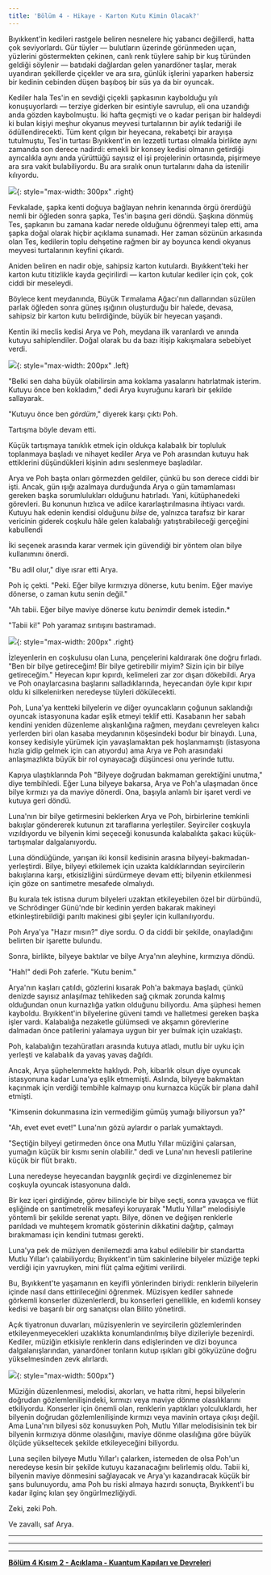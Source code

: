 ```yaml
---
title: 'Bölüm 4 - Hikaye - Karton Kutu Kimin Olacak?'
---
```




Bıyıkkent'in kedileri rastgele beliren nesnelere hiç yabancı değillerdi, hatta çok seviyorlardı. Gür tüyler — bulutların üzerinde görünmeden uçan, yüzlerini göstermekten çekinen, canlı renk tüylere sahip bir kuş türünden geldiği söylenir — batıdaki dağlardan gelen yanardöner taşlar, merak uyandıran şekillerde çiçekler ve ara sıra, günlük işlerini yaparken habersiz bir kedinin cebinden düşen başıboş bir süs ya da bir oyuncak.

Kediler hala Tes'in en sevdiği çiçekli şapkasının kaybolduğu yılı konuşuyorlardı — terziye giderken bir esintiyle savrulup, eli ona uzandığı anda gözden kaybolmuştu. İki hafta geçmişti ve o kadar perişan bir haldeydi ki bulan kişiyi meşhur okyanus meyvesi turtalarının bir aylık tedariği ile ödüllendirecekti. Tüm kent çılgın bir heyecana, rekabetçi bir arayışa tutulmuştu, Tes'in turtası Bıyıkkent'in en lezzetli turtası olmakla birlikte aynı zamanda son derece nadirdi: emekli bir konsey kedisi olmanın getirdiği ayrıcalıkla aynı anda yürüttüğü sayısız el işi projelerinin ortasında, pişirmeye ara sıra vakit bulabiliyordu. Bu ara sıralık onun turtalarını daha da istenilir kılıyordu.


![](/assets/imgs/Tes_Animation.gif){: style="max-width: 300px" .right} 

Fevkalade, şapka kenti doğuya bağlayan nehrin kenarında örgü örerdüğü nemli bir öğleden sonra şapka, Tes'in başına geri döndü. Şaşkına dönmüş Tes, şapkanın bu zamana kadar nerede olduğunu öğrenmeyi talep etti, ama şapka doğal olarak hiçbir açıklama sunamadı. Her zaman sözünün arkasında olan Tes, kedilerin toplu dehşetine rağmen bir ay boyunca kendi okyanus meyvesi turtalarının keyfini çıkardı.

Aniden beliren en nadir obje, sahipsiz karton kutulardı. Bıyıkkent'teki her karton kutu titizlikle kayda geçirilirdi — karton kutular kediler için çok, çok ciddi bir meseleydi.

Böylece kent meydanında, Büyük Tırmalama Ağacı'nın dallarından süzülen parlak öğleden sonra güneş ışığının oluşturduğu bir halede, devasa, sahipsiz bir karton kutu belirdiğinde, büyük bir heyecan yaşandı.

Kentin iki meclis kedisi Arya ve Poh, meydana ilk varanlardı ve anında kutuyu sahiplendiler. Doğal olarak bu da bazı itişip kakışmalara sebebiyet verdi.


![](/assets/imgs/Poh.png){: style="max-width: 200px" .left} 

"Belki sen daha büyük olabilirsin ama koklama yasalarını hatırlatmak isterim. Kutuyu önce ben kokladım," dedi Arya kuyruğunu kararlı bir şekilde sallayarak.

"Kutuyu önce ben *gördüm*," diyerek karşı çıktı Poh.

Tartışma böyle devam etti.

Küçük tartışmaya tanıklık etmek için oldukça kalabalık bir topluluk toplanmaya başladı ve nihayet kediler Arya ve Poh arasından kutuyu hak ettiklerini düşündükleri kişinin adını seslenmeye başladılar.

Arya ve Poh başta onları görmezden geldiler, çünkü bu son derece ciddi bir işti. Ancak, gün ışığı azalmaya durduğunda Arya o gün tamamlaması gereken başka sorumlulukları olduğunu hatırladı. Yani, kütüphanedeki görevleri. Bu konunun hızlıca ve adilce kararlaştırılmasına ihtiyacı vardı. Kutuyu hak edenin kendisi olduğunu *bilse* de, yalnızca tarafsız bir karar vericinin giderek coşkulu hâle gelen kalabalığı yatıştırabileceği gerçeğini kabullendi

İki seçenek arasında karar vermek için güvendiği bir yöntem olan bilye kullanımını önerdi.

"Bu adil olur," diye ısrar etti Arya.

Poh iç çekti. "Peki. Eğer bilye kırmızıya dönerse, kutu benim. Eğer maviye dönerse, o zaman kutu senin değil."

"Ah tabii. Eğer bilye maviye dönerse kutu *benim*dir demek istedin.*

"Tabii ki!" Poh yaramaz sırıtışını bastıramadı.


![](/assets/imgs/ch4_cardboardbox.png){: style="max-width: 200px" .right} 

İzleyenlerin en coşkulusu olan Luna, pençelerini kaldırarak öne doğru fırladı. "Ben bir bilye getireceğim! Bir bilye getirebilir miyim? Sizin için bir bilye getireceğim." Heyecan kıpır kıpırdı, kelimeleri zar zor dışarı dökebildi. Arya ve Poh onaylarcasına başlarını salladıklarında, heyecandan öyle kıpır kıpır oldu ki silkelenirken neredeyse tüyleri dökülecekti.

Poh, Luna'ya kentteki bilyelerin ve diğer oyuncakların çoğunun saklandığı oyuncak istasyonuna kadar eşlik etmeyi teklif etti. Kasabanın her sabah kendini yeniden düzenleme alışkanlığına rağmen, meydanı çevreleyen kalıcı yerlerden biri olan kasaba meydanının köşesindeki bodur bir binaydı. Luna, konsey kedisiyle yürümek için yavaşlamaktan pek hoşlanmamıştı (istasyona hızla gidip gelmek için can atıyordu) ama Arya ve Poh arasındaki anlaşmazlıkta büyük bir rol oynayacağı düşüncesi onu yerinde tuttu.

Kapıya ulaştıklarında Poh "Bilyeye doğrudan bakmaman gerektiğini unutma," diye tembihledi. Eğer Luna bilyeye bakarsa, Arya ve Poh'a ulaşmadan önce bilye kırmızı ya da maviye dönerdi. Ona, başıyla anlamlı bir işaret verdi ve kutuya geri döndü.

Luna'nın bir bilye getirmesini beklerken Arya ve Poh, birbirlerine temkinli bakışlar göndererek kutunun zıt taraflarına yerleştiler. Seyirciler coşkuyla vızıldıyordu ve bilyenin kimi seçeceği konusunda kalabalıkta şakacı küçük-tartışmalar dalgalanıyordu.

Luna döndüğünde, yarışan iki konsil kedisinin arasına bilyeyi-bakmadan-yerleştirdi. Bilye, bilyeyi etkilemek için uzakta kaldıklarından seyircilerin bakışlarına karşı, etkisizliğini sürdürmeye devam etti; bilyenin etkilenmesi için göze on santimetre mesafede olmalıydı.

Bu kurala tek istisna durum bilyeleri uzaktan etkileyebilen özel bir dürbündü, ve Schrödinger Günü'nde bir kedinin yerden bakarak makineyi etkinleştirebildiği parıltı makinesi gibi şeyler için kullanılıyordu.

Poh Arya'ya "Hazır mısın?" diye sordu. O da ciddi bir şekilde, onayladığını belirten bir işarette bulundu.

Sonra, birlikte, bilyeye baktılar ve bilye Arya'nın aleyhine, kırmızıya döndü.

"Hah!" dedi Poh zaferle. "Kutu benim."

Arya'nın kaşları çatıldı, gözlerini kısarak Poh'a bakmaya başladı, çünkü denizde sayısız anlaşılmaz tehlikeden sağ çıkmak zorunda kalmış olduğundan onun kurnazlığa yatkın olduğunu biliyordu. Ama şüphesi hemen kayboldu. Bıyıkkent'in bilyelerine güveni tamdı ve halletmesi gereken başka işler vardı. Kalabalığa nezaketle gülümsedi ve akşamın görevlerine dalmadan önce patilerini yalamaya uygun bir yer bulmak için uzaklaştı.


Poh, kalabalığın tezahüratları arasında kutuya atladı, mutlu bir uyku için yerleşti ve kalabalık da yavaş yavaş dağıldı.

Ancak, Arya şüphelenmekte haklıydı. Poh, kibarlık olsun diye oyuncak istasyonuna kadar Luna'ya eşlik etmemişti. Aslında, bilyeye bakmaktan kaçınmak için verdiği tembihle kalmayıp onu kurnazca küçük bir plana dahil etmişti.

"Kimsenin dokunmasına izin vermediğim gümüş yumağı biliyorsun ya?"

"Ah, evet evet evet!" Luna'nın gözü aylardır o parlak yumaktaydı.

"Seçtiğin bilyeyi getirmeden önce ona Mutlu Yıllar müziğini çalarsan, yumağın küçük bir kısmı senin olabilir." dedi ve Luna'nın hevesli patilerine küçük bir flüt bıraktı.

Luna neredeyse heyecandan baygınlık geçirdi ve dizginlenemez bir coşkuyla oyuncak istasyonuna daldı.

Bir kez içeri girdiğinde, görev bilinciyle bir bilye seçti, sonra yavaşça ve flüt eşliğinde on santimetrelik mesafeyi koruyarak "Mutlu Yıllar" melodisiyle yöntemli bir şekilde serenat yaptı. Bilye, dönen ve değişen renklerle parıldadı ve muhteşem kromatik gösterinin dikkatini dağıtıp, çalmayı bırakmaması için kendini tutması gerekti.

Luna'ya pek de müziyen denilemezdi ama kabul edilebilir bir standartta Mutlu Yıllar'ı çalabiliyordu; Bıyıkkent'in tüm sakinlerine bilyeler müziğe tepki verdiği için yavruyken, mini flüt çalma eğitimi verilirdi.

 Bu, Bıyıkkent'te yaşamanın en keyifli yönlerinden biriydi: renklerin bilyelerin içinde nasıl dans ettirileceğini öğrenmek. Müzisyen kediler sahnede görkemli konserler düzenlerlerdi, bu konserleri genellikle, en kıdemli konsey kedisi ve başarılı bir org sanatçısı olan Bilito yönetirdi.

Açık tiyatronun duvarları, müzisyenlerin ve seyircilerin gözlemlerinden etkileyenmeyecekleri uzaklıkta konumlandırılmış bilye dizileriyle bezenirdi. Kediler, müziğin etkisiyle renklerin dans edişlerinden ve dizi boyunca dalgalanışlarından, yanardöner tonların kutup ışıkları gibi gökyüzüne doğru yükselmesinden zevk alırlardı.


![](/assets/imgs/MarbleGrid.png){: style="max-width: 500px"}

Müziğin düzenlenmesi, melodisi, akorları, ve hatta ritmi, hepsi bilyelerin doğrudan gözlemlenilişindeki, kırmızı veya maviye dönme olasılıklarını etkiliyordu. Konserler için önemli olan, renklerin yaptıkları yolculuklardı, her bilyenin doğrudan gözlemlenilişinde kırmızı veya mavinin ortaya çıkışı değil. Ama Luna'nın bilyesi söz konusuyken Poh, Mutlu Yıllar melodisisinin tek bir bilyenin kırmızıya dönme olasılığını, maviye dönme olasılığına göre büyük ölçüde yükseltecek şekilde etkileyeceğini biliyordu.

Luna seçilen bilyeye Mutlu Yıllar'ı çalarken, istemeden de olsa Poh'un neredeyse kesin bir şekilde kutuyu kazanacağını belirlemiş oldu. Tabii ki, bilyenin maviye dönmesini sağlayacak ve Arya'yı kazandıracak küçük bir şans bulunuyordu, ama Poh bu riski almaya hazırdı sonuçta, Bıyıkkent'i bu kadar ilginç kılan şey öngürlmezliğiydi.

Zeki, zeki Poh.

Ve zavallı, saf Arya.


	



_____________________________


_____________________________


_____________________________


**[Bölüm 4 Kısım 2 - Açıklama - Kuantum Kapıları ve Devreleri](https://quantum-kittens.github.io/posts/CHAPTER-4-Part-2-Quantum-Gates-and-Circuits/)**



